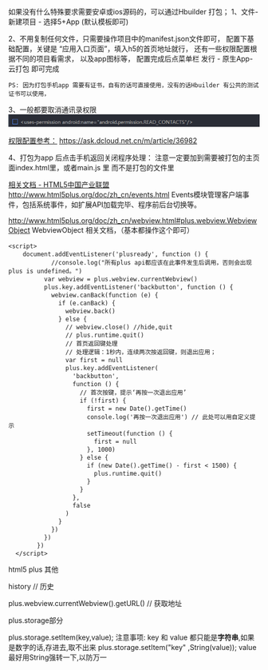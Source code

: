 如果没有什么特殊要求需要安卓或ios源码的，可以通过Hbuilder 打包；
1、文件-新建项目 - 选择5+App  (默认模板即可)

2、不用复制任何文件，只需要操作项目中的manifest.json文件即可，
    配置下基础配置，关键是 “应用入口页面”，填入h5的首页地址就行，
    还有一些权限配置根据不同的项目看需求， 以及app图标等，
    配置完成后点菜单栏   发行 - 原生App-云打包   即可完成

    PS: 因为打包手机app 需要有证书，自有的话可直接使用，没有的话Hbuilder 有公共的测试证书可以使用，

3、一般都要取消通讯录权限
<img src="img/h5-1.jpg" alt="">    


<a href="https://ask.dcloud.net.cn/m/article/36982">权限配置参考：</a>
https://ask.dcloud.net.cn/m/article/36982



4、打包为app 后点击手机返回关闭程序处理：
注意一定要加到需要被打包的主页面index.html里，或者main.js 里
而不是打包的文件里
 
<a href="http://www.html5plus.org/doc/zh_cn/events.html">相关文档 - HTML5中国产业联盟</a>
http://www.html5plus.org/doc/zh_cn/events.html
Events模块管理客户端事件，包括系统事件，如扩展API加载完毕、程序前后台切换等。

http://www.html5plus.org/doc/zh_cn/webview.html#plus.webview.WebviewObject
WebviewObject 相关文档，（基本都操作这个即可）

```
<script>
    document.addEventListener('plusready', function () {
			//console.log("所有plus api都应该在此事件发生后调用，否则会出现plus is undefined。")
		  var webview = plus.webview.currentWebview()
		  plus.key.addEventListener('backbutton', function () {
		    webview.canBack(function (e) {
		      if (e.canBack) {
		        webview.back()
		      } else {
		        // webview.close() //hide,quit
		        // plus.runtime.quit()
		        // 首页返回键处理
		        // 处理逻辑：1秒内，连续两次按返回键，则退出应用；
		        var first = null
		        plus.key.addEventListener(
		          'backbutton',
		          function () {
		            // 首次按键，提示‘再按一次退出应用’
		            if (!first) {
		              first = new Date().getTime()
		              console.log('再按一次退出应用') // 此处可以用自定义提示
		              setTimeout(function () {
		                first = null
		              }, 1000)
		            } else {
		              if (new Date().getTime() - first < 1500) {
		                plus.runtime.quit()
		              }
		            }
		          },
		          false
		        )
		      }
		    })
		  })
		})
  </script>
```

html5 plus  其他

history			// 历史

plus.webview.currentWebview().getURL()		// 获取地址

plus.storage部分

plus.storage.setItem(key,value);
注意事项: key 和 value 都只能是**字符串**,如果是数字的话,存进去,取不出来
plus.storage.setItem("key" ,String(value)); value 最好用String强转一下,以防万一
